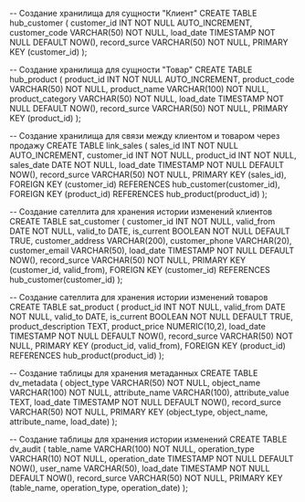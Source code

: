 -- Создание хранилища для сущности "Клиент"
CREATE TABLE hub_customer (
customer_id INT NOT NULL AUTO_INCREMENT,
customer_code VARCHAR(50) NOT NULL,
load_date TIMESTAMP NOT NULL DEFAULT NOW(),
record_surce VARCHAR(50) NOT NULL,
PRIMARY KEY (customer_id)
);

-- Создание хранилища для сущности "Товар"
CREATE TABLE hub_product (
product_id INT NOT NULL AUTO_INCREMENT,
product_code VARCHAR(50) NOT NULL,
product_name VARCHAR(100) NOT NULL,
product_category VARCHAR(50) NOT NULL,
load_date TIMESTAMP NOT NULL DEFAULT NOW(),
record_surce VARCHAR(50) NOT NULL,
PRIMARY KEY (product_id)
);

-- Создание хранилища для связи между клиентом и товаром через продажу
CREATE TABLE link_sales (
sales_id INT NOT NULL AUTO_INCREMENT,
customer_id INT NOT NULL,
product_id INT NOT NULL,
sales_date DATE NOT NULL,
load_date TIMESTAMP NOT NULL DEFAULT NOW(),
record_surce VARCHAR(50) NOT NULL,
PRIMARY KEY (sales_id),
FOREIGN KEY (customer_id) REFERENCES hub_customer(customer_id),
FOREIGN KEY (product_id) REFERENCES hub_product(product_id)
);

-- Создание сателлита для хранения истории изменений клиентов
CREATE TABLE sat_customer (
customer_id INT NOT NULL,
valid_from DATE NOT NULL,
valid_to DATE,
is_current BOOLEAN NOT NULL DEFAULT TRUE,
customer_address VARCHAR(200),
customer_phone VARCHAR(20),
customer_email VARCHAR(50),
load_date TIMESTAMP NOT NULL DEFAULT NOW(),
record_surce VARCHAR(50) NOT NULL,
PRIMARY KEY (customer_id, valid_from),
FOREIGN KEY (customer_id) REFERENCES hub_customer(customer_id)
);

-- Создание сателлита для хранения истории изменений товаров
CREATE TABLE sat_product (
product_id INT NOT NULL,
valid_from DATE NOT NULL,
valid_to DATE,
is_current BOOLEAN NOT NULL DEFAULT TRUE,
product_description TEXT,
product_price NUMERIC(10,2),
load_date TIMESTAMP NOT NULL DEFAULT NOW(),
record_surce VARCHAR(50) NOT NULL,
PRIMARY KEY (product_id, valid_from),
FOREIGN KEY (product_id) REFERENCES hub_product(product_id)
);

-- Создание таблицы для хранения метаданных
CREATE TABLE dv_metadata (
object_type VARCHAR(50) NOT NULL,
object_name VARCHAR(100) NOT NULL,
attribute_name VARCHAR(100),
attribute_value TEXT,
load_date TIMESTAMP NOT NULL DEFAULT NOW(),
record_surce VARCHAR(50) NOT NULL,
PRIMARY KEY (object_type, object_name, attribute_name, load_date)
);

-- Создание таблицы для хранения истории изменений
CREATE TABLE dv_audit (
table_name VARCHAR(100) NOT NULL,
operation_type VARCHAR(10) NOT NULL,
operation_date TIMESTAMP NOT NULL DEFAULT NOW(),
user_name VARCHAR(50),
load_date TIMESTAMP NOT NULL DEFAULT NOW(),
record_surce VARCHAR(50) NOT NULL,
PRIMARY KEY (table_name, operation_type, operation_date)
);